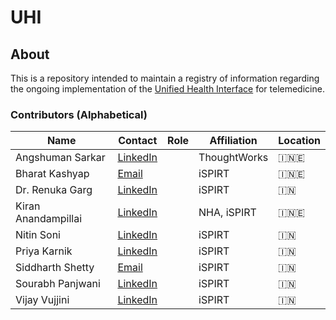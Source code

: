 # UHI

## About

This is a repository intended to maintain a registry of information regarding the ongoing implementation of the [Unified Health Interface](https://abdm.gov.in/assets/uploads/consultation_papersDocs/UHI_Consultation_Paper.pdf) for telemedicine.

### Contributors (Alphabetical)

| Name                 | Contact                                                                                        | Role              | Affiliation                      | Location |
| ----------------     | ---------------------------------------------------------------                              | ----------------- | -----------                      | --       |
| Angshuman Sarkar    | <a href="https://www.linkedin.com/in/angshuonline" target="_blank"><i class="fa fa-link"></i>LinkedIn</a>  |                   | ThoughtWorks  | 🇮🇳🇪     |
| Bharat Kashyap    | [<i class="fa fa-envelope-o"></i>Email](mailto:bharatkashyap.exun@gmail.com) |                   | iSPIRT  | 🇮🇳🇪     |
| Dr. Renuka Garg        | <a href="https://in.linkedin.com/in/renuka-garg-a3745b10" target="_blank"><i class="fa fa-link"></i>LinkedIn</a> |                   | iSPIRT                                 | 🇮🇳     |
| Kiran Anandampillai    | <a href="https://www.linkedin.com/in/kiranma" target="_blank"><i class="fa fa-link"></i>LinkedIn</a>  |                   | NHA, iSPIRT  | 🇮🇳🇪     |
| Nitin Soni            | <a href="https://www.linkedin.com/in/nitin-soni-22b83618/" target="_blank"><i class="fa fa-link"></i>LinkedIn</a>|                   | iSPIRT                          | 🇮🇳     |
| Priya Karnik        | <a href="https://www.linkedin.com/in/priyakarnik" target="_blank"><i class="fa fa-link"></i>LinkedIn</a>    |                   | iSPIRT                                 | 🇮🇳     |
| Siddharth Shetty     | [<i class="fa fa-envelope-o"></i>Email](mailto:siddharth.shetty@ispirt.in)   |                   | iSPIRT                           | 🇮🇳     |
| Sourabh Panjwani  |<a href="https://www.linkedin.com/in/saurabh-panjwani-796a4435" target="_blank"><i class="fa fa-link"></i>LinkedIn</a>   |                   | iSPIRT                           | 🇮🇳     |
| Vijay Vujjini  | <a href="https://www.linkedin.com/in/vvujjini" target="_blank"><i class="fa fa-link"></i>LinkedIn</a> |                   | iSPIRT                           | 🇮🇳     |





